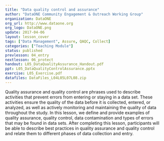 ```yaml
---
title: "Data quality control and assurance"
author: "DataONE Community Engagement & Outreach Working Group"
organization: DataONE
org_url: http://www.dataone.org
org_logo: DataONE.png
update: 2017-04-06
layout: lesson_cover
tags: ["Data Management", Assure, QAQC, Collect]
categories: ["Teaching Module"]
status: published
prevlesson: 04_entry
nextlesson: 06_protect
handout: L05_DataQualityAssurance_Handout.pdf
ppt: L05_DataQualityControlAssurance.pptx
exercise: L05_Exercise.pdf
datafiles: DataFiles_L04L05L07L08.zip
---
```


Quality assurance and quality control are phrases used to describe activities that prevent errors from entering or staying in a data set.  These activities ensure the quality of the data before it is collected, entered, or analyzed, as well as actively monitoring and maintaining the quality of data throughout the study. In this lesson, we define and provide examples of quality assurance, quality control, data contamination and types of errors that may be found in data sets. After completing this lesson, participants will be able to describe best practices in quality assurance and quality control and relate them to different phases of data collection and entry.
